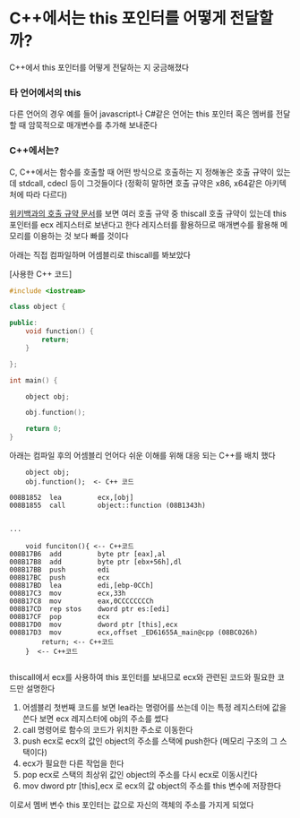 # C++에서는 this 포인터를 어떻게 전달할 까?

C++에서 this 포인터를 어떻게 전달하는 지 궁금해졌다

### 타 언어에서의 this

다른 언어의 경우 예를 들어 javascript나 C#같은 언어는 this 포인터 혹은 멤버를 전달할 때 암묵적으로 매개변수를 추가해 보내준다

### C++에서는?

C, C++에서는 함수를 호출할 때 어떤 방식으로 호출하는 지 정해놓은 호출 규약이 있는데 stdcall, cdecl 등이 그것들이다 (정확히 말하면 호출 규약은 x86, x64같은 아키텍처에 따라 다르다)

[위키백과의 호출 규약 문서](#https://ko.wikipedia.org/wiki/X86_호출_규약)를 보면 여러 호출 규약 중 thiscall 호출 규약이 있는데 this 포인터를 ecx 레지스터로 보낸다고 한다
레지스터를 활용하므로 매개변수를 활용해 메모리를 이용하는 것 보다 빠를 것이다

아래는 직접 컴파일하며 어셈블리로 thiscall를 봐보았다

[사용한 C++ 코드]

```C++
#include <iostream>

class object {

public:
	void function() {	
		return;
	}

};

int main() {

	object obj;

	obj.function();

	return 0;
}
```

아래는 컴파일 후의 어셈블리 언어다 쉬운 이해를 위해 대응 되는 C++를 배치 했다

```assembly
	object obj;
	obj.function();  <- C++ 코드
	
008B1852  lea         ecx,[obj]  
008B1855  call        object::function (08B1343h)  
	

...

	void funciton(){ <-- C++코드
008B17B6  add         byte ptr [eax],al  
008B17B8  add         byte ptr [ebx+56h],dl  
008B17BB  push        edi  
008B17BC  push        ecx  
008B17BD  lea         edi,[ebp-0CCh]  
008B17C3  mov         ecx,33h  
008B17C8  mov         eax,0CCCCCCCCh  
008B17CD  rep stos    dword ptr es:[edi]  
008B17CF  pop         ecx  
008B17D0  mov         dword ptr [this],ecx  
008B17D3  mov         ecx,offset _ED61655A_main@cpp (08BC026h) 
		return; <-- C++코드
	}  <-- C++코드
	
```

thiscall에서 ecx를 사용하여 this 포인터를 보내므로 ecx와 관련된 코드와 필요한 코드만 설명한다

1. 어셈블리 첫번째 코드를 보면 lea라는 명령어를 쓰는데 이는 특정 레지스터에 값을 쓴다
   보면 ecx 레지스터에 obj의 주소를 썼다
2. call 명령어로 함수의 코드가 위치한 주소로 이동한다
3. push ecx로 ecx의 값인 object의 주소를 스택에 push한다 (메모리 구조의 그 스택이다)
4. ecx가 필요한 다른 작업을 한다
5. pop ecx로 스택의 최상위 값인 object의 주소를 다시 ecx로 이동시킨다
6. mov dword ptr [this],ecx  로 ecx의 값 object의 주소를 this 변수에 저장한다

이로서 멤버 변수 this 포인터는 값으로 자신의 객체의 주소를 가지게 되었다

